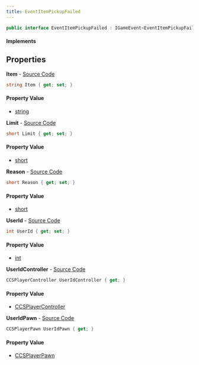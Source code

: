 ```yaml
---
title: EventItemPickupFailed
---
```


```csharp
public interface EventItemPickupFailed : IGameEvent<EventItemPickupFailed>
```

#### Implements

## Properties

**Item** - [Source Code](https://github.com/swiftly-solution/swiftlys2/blob/master/managed/src/SwiftlyS2.Generated/GameEvents/Interfaces/EventItemPickupFailed.cs#L38)

```csharp
string Item { get; set; }
```

#### Property Value

- [string](https://learn.microsoft.com/dotnet/api/system.string)

**Limit** - [Source Code](https://github.com/swiftly-solution/swiftlys2/blob/master/managed/src/SwiftlyS2.Generated/GameEvents/Interfaces/EventItemPickupFailed.cs#L48)

```csharp
short Limit { get; set; }
```

#### Property Value

- [short](https://learn.microsoft.com/dotnet/api/system.int16)

**Reason** - [Source Code](https://github.com/swiftly-solution/swiftlys2/blob/master/managed/src/SwiftlyS2.Generated/GameEvents/Interfaces/EventItemPickupFailed.cs#L43)

```csharp
short Reason { get; set; }
```

#### Property Value

- [short](https://learn.microsoft.com/dotnet/api/system.int16)

**UserId** - [Source Code](https://github.com/swiftly-solution/swiftlys2/blob/master/managed/src/SwiftlyS2.Generated/GameEvents/Interfaces/EventItemPickupFailed.cs#L33)

```csharp
int UserId { get; set; }
```

#### Property Value

- [int](https://learn.microsoft.com/dotnet/api/system.int32)

**UserIdController** - [Source Code](https://github.com/swiftly-solution/swiftlys2/blob/master/managed/src/SwiftlyS2.Generated/GameEvents/Interfaces/EventItemPickupFailed.cs#L21)

```csharp
CCSPlayerController UserIdController { get; }
```

#### Property Value

- [CCSPlayerController](/docs/api/shared/schemadefinitions/ccsplayercontroller)

**UserIdPawn** - [Source Code](https://github.com/swiftly-solution/swiftlys2/blob/master/managed/src/SwiftlyS2.Generated/GameEvents/Interfaces/EventItemPickupFailed.cs#L27)

```csharp
CCSPlayerPawn UserIdPawn { get; }
```

#### Property Value

- [CCSPlayerPawn](/docs/api/shared/schemadefinitions/ccsplayerpawn)

